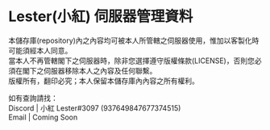 # Lester(小紅) 伺服器管理資料  
   
本儲存庫(repository)內之內容均可被本人所管轄之伺服器使用，惟加以客製化時可能須經本人同意。    
當本人不再管轄閣下之伺服器時，除非您選擇遵守版權條款(LICENSE)，否則您必須在閣下之伺服器移除本人之內容及任何聯繫。  
版權所有，翻印必究；本人保留本儲存庫內內容之所有權利。

如有查詢請找：  
Discord | 小紅 Lester#3097 (937649847677374515)  
Email | Coming Soon
